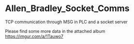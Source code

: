 # Allen_Bradley_Socket_Comms
TCP communication through MSG in PLC and a socket server

Please find some more data in the attached album
https://imgur.com/a/1Tauwo7
